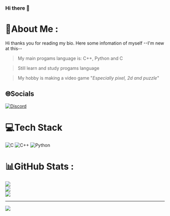 ### Hi there 👋

# 💫About Me :
Hi thanks you for reading my bio. Here some infomation of myself
                                            --I'm new at this--
>My main progams language is: C++, Python and C

>Still learn and study progams language

>My hobby is making a video game "*Especially pixel, 2d and puzzle*"




## 🌐Socials
[![Discord](https://img.shields.io/badge/Discord-%237289DA.svg?logo=discord&logoColor=white)](htttps://discord.gg/https://discord.gg/slk-community) 

# 💻Tech Stack
![C](https://img.shields.io/badge/c-%2300599C.svg?style=for-the-badge&logo=c&logoColor=white) ![C++](https://img.shields.io/badge/c++-%2300599C.svg?style=for-the-badge&logo=c%2B%2B&logoColor=white) ![Python](https://img.shields.io/badge/python-3670A0?style=for-the-badge&logo=python&logoColor=ffdd54)
# 📊GitHub Stats :
![](https://github-readme-stats.vercel.app/api?username=Jerryz1999&theme=radical&hide_border=false&include_all_commits=false&count_private=false)<br/>
![](https://github-readme-streak-stats.herokuapp.com/?user=Jerryz1999&theme=radical&hide_border=false)<br/>
![](https://github-readme-stats.vercel.app/api/top-langs/?username=Jerryz1999&theme=radical&hide_border=false&include_all_commits=false&count_private=false&layout=compact)


---
[![](https://visitcount.itsvg.in/api?id=Jerryz1999&icon=2&color=1)](https://visitcount.itsvg.in)
